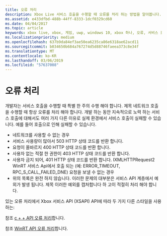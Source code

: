 ```yaml
---
title: 오류 처리
description: Xbox Live 서비스 호출을 수행할 때 오류를 처리 하는 방법을 알아봅니다.
ms.assetid: e433dfbd-488b-44ff-8333-1dcf0329cd60
ms.date: 04/04/2017
ms.topic: article
keywords: xbox live, xbox, 게임, uwp, windows 10, xbox 하나, 오류, 서비스 호출
ms.localizationpriority: medium
ms.openlocfilehash: 637b9da84ef3ae50ea6235ca86e6318ae62acd11
ms.sourcegitcommit: b034650b684a767274d5d88746faeea373c8e34f
ms.translationtype: MT
ms.contentlocale: ko-KR
ms.lasthandoff: 03/06/2019
ms.locfileid: "57637008"
---
```

# <a name="error-handling"></a>오류 처리

개발자는 서비스 호출을 수행할 때 특별 한 주의 수행 해야 합니다. 제목 네트워크 호출을 수행할 때 항상 오류를 처리 해야 합니다. 개발 하는 동안 지속적으로 노력 하는 서비스 호출에 대해서도 여러 가지 다른 이유로 실제 환경에서 서비스 호출이 실패할 수 있습니다. 예를 들어 호출으로 인해 실패할 수 있습니다.

* 네트워크를 사용할 수 없는 경우
* 서비스 사용량이 많아서 503 HTTP 상태 코드를 반환 합니다.
* 요청이 올바르지 400 HTTP 상태 코드를 반환 합니다.
* 사용자 없는 적절 한 권한이 403 HTTP 상태 코드를 반환 합니다.
* 사용자 금지 되어, 401 HTTP 상태 코드를 반환 합니다.
IXMLHTTPRequest2 WinRT 서비스 Api에서 호출 되는 (예: ERROR_TIMEOUT, RPC_S_CALL_FAILED_DNE) 요청을 보낼 수 없는 경우
* 위의 목록은 완전 하지 않습니다. 이러한 문제의 대부분은 서비스 API 계층에서 예외가 발생 됩니다. 제목 이러한 예외를 캡처합니다 하 고이 적절히 처리 해야 합니다.

있는 오류 처리에서 Xbox 서비스 API (XSAPI) API에 따라 두 가지 다른 스타일을 사용 하는:

참조 [c + + API 오류 처리](error-handling-cpp.md)합니다.

참조 [WinRT API 오류 처리](error-handling-winrt.md)합니다.
